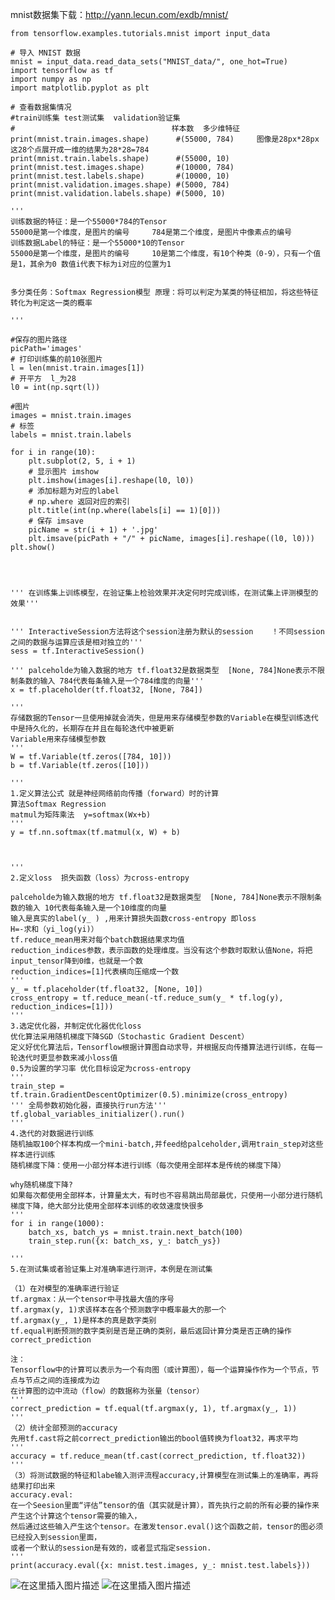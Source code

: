 mnist数据集下载：http://yann.lecun.com/exdb/mnist/

    from tensorflow.examples.tutorials.mnist import input_data
    
    # 导入 MNIST 数据
    mnist = input_data.read_data_sets("MNIST_data/", one_hot=True)
    import tensorflow as tf
    import numpy as np
    import matplotlib.pyplot as plt
    
    # 查看数据集情况         
    #train训练集 test测试集  validation验证集
    #                                   样本数  多少维特征
    print(mnist.train.images.shape)      #(55000, 784)     图像是28px*28px  这28个点展开成一维的结果为28*28=784
    print(mnist.train.labels.shape)      #(55000, 10)
    print(mnist.test.images.shape)       #(10000, 784)
    print(mnist.test.labels.shape)       #(10000, 10)
    print(mnist.validation.images.shape) #(5000, 784)
    print(mnist.validation.labels.shape) #(5000, 10)
    
    ''' 
    训练数据的特征：是一个55000*784的Tensor    
    55000是第一个维度，是图片的编号     784是第二个维度，是图片中像素点的编号
    训练数据Label的特征：是一个55000*10的Tensor    
    55000是第一个维度，是图片的编号     10是第二个维度，有10个种类（0-9），只有一个值是1，其余为0 数值i代表下标为i对应的位置为1
    
    
    多分类任务：Softmax Regression模型 原理：将可以判定为某类的特征相加，将这些特征转化为判定这一类的概率
    
    '''
    
    #保存的图片路径
    picPath='images'
    # 打印训练集的前10张图片
    l = len(mnist.train.images[1])
    # 开平方  l_为28
    l0 = int(np.sqrt(l))
    
    #图片
    images = mnist.train.images
    # 标签
    labels = mnist.train.labels
    
    for i in range(10):
    	plt.subplot(2, 5, i + 1)
    	# 显示图片 imshow
    	plt.imshow(images[i].reshape(l0, l0))
    	# 添加标题为对应的label
    	# np.where 返回对应的索引
    	plt.title(int(np.where(labels[i] == 1)[0]))
    	# 保存 imsave
    	picName = str(i + 1) + '.jpg'
    	plt.imsave(picPath + "/" + picName, images[i].reshape((l0, l0)))
    plt.show()
    
    
    
    
    ''' 在训练集上训练模型，在验证集上检验效果并决定何时完成训练，在测试集上评测模型的效果''' 
    
    
    ''' InteractiveSession方法将这个session注册为默认的session    ！不同session之间的数据与运算应该是相对独立的''' 
    sess = tf.InteractiveSession()
    
    ''' palceholde为输入数据的地方 tf.float32是数据类型  [None, 784]None表示不限制条数的输入 784代表每条输入是一个784维度的向量''' 
    x = tf.placeholder(tf.float32, [None, 784])  
    
    ''' 
    存储数据的Tensor一旦使用掉就会消失，但是用来存储模型参数的Variable在模型训练迭代中是持久化的，长期存在并且在每轮迭代中被更新
    Variable用来存储模型参数
    ''' 
    W = tf.Variable(tf.zeros([784, 10]))
    b = tf.Variable(tf.zeros([10]))
    
    ''' 
    1.定义算法公式 就是神经网络前向传播（forward）时的计算
    算法Softmax Regression
    matmul为矩阵乘法  y=softmax(Wx+b)  
    '''   
    y = tf.nn.softmax(tf.matmul(x, W) + b)
    
    
    
    ''' 
    2.定义loss  损失函数（loss）为cross-entropy
    
    palceholde为输入数据的地方 tf.float32是数据类型  [None, 784]None表示不限制条数的输入 10代表每条输入是一个10维度的向量
    输入是真实的label(y_ ) ,用来计算损失函数cross-entropy 即loss
    H=-求和（yi_log(yi)） 
    tf.reduce_mean用来对每个batch数据结果求均值
    reduction_indices参数，表示函数的处理维度。当没有这个参数时取默认值None，将把input_tensor降到0维，也就是一个数
    reduction_indices=[1]代表横向压缩成一个数
    '''
    y_ = tf.placeholder(tf.float32, [None, 10])
    cross_entropy = tf.reduce_mean(-tf.reduce_sum(y_ * tf.log(y), reduction_indices=[1]))
    '''  
    3.选定优化器，并制定优化器优化loss
    优化算法采用随机梯度下降SGD（Stochastic Gradient Descent）
    定义好优化算法后，Tensorflow根据计算图自动求导，并根据反向传播算法进行训练，在每一轮迭代时更显参数来减小loss值
    0.5为设置的学习率 优化目标设定为cross-entropy          
    '''  
    train_step = tf.train.GradientDescentOptimizer(0.5).minimize(cross_entropy)
    ''' 全局参数初始化器，直接执行run方法''' 
    tf.global_variables_initializer().run()
    '''  
    4.迭代的对数据进行训练
    随机抽取100个样本构成一个mini-batch,并feed给palceholder,调用train_step对这些样本进行训练
    随机梯度下降：使用一小部分样本进行训练（每次使用全部样本是传统的梯度下降）
    
    why随机梯度下降?
    如果每次都使用全部样本，计算量太大，有时也不容易跳出局部最优，只使用一小部分进行随机梯度下降，绝大部分比使用全部样本训练的收敛速度快很多
    '''
    for i in range(1000):
        batch_xs, batch_ys = mnist.train.next_batch(100)
        train_step.run({x: batch_xs, y_: batch_ys})
    
    '''
    5.在测试集或者验证集上对准确率进行测评，本例是在测试集
    
    （1）在对模型的准确率进行验证
    tf.argmax：从一个tensor中寻找最大值的序号 
    tf.argmax(y, 1)求该样本在各个预测数字中概率最大的那一个 
    tf.argmax(y_, 1)是样本的真是数字类别
    tf.equal判断预测的数字类别是否是正确的类别，最后返回计算分类是否正确的操作correct_prediction
    
    注：
    Tensorflow中的计算可以表示为一个有向图（或计算图），每一个运算操作作为一个节点，节点与节点之间的连接成为边
    在计算图的边中流动（flow）的数据称为张量（tensor）
    '''
    correct_prediction = tf.equal(tf.argmax(y, 1), tf.argmax(y_, 1))
    '''
    （2）统计全部预测的accuracy 
    先用tf.cast将之前correct_prediction输出的bool值转换为float32，再求平均
    '''
    accuracy = tf.reduce_mean(tf.cast(correct_prediction, tf.float32))
    '''
    （3）将测试数据的特征和labe输入测评流程accuracy,计算模型在测试集上的准确率，再将结果打印出来
    accuracy.eval:
    在一个Seesion里面“评估”tensor的值（其实就是计算），首先执行之前的所有必要的操作来产生这个计算这个tensor需要的输入，
    然后通过这些输入产生这个tensor。在激发tensor.eval()这个函数之前，tensor的图必须已经投入到session里面，
    或者一个默认的session是有效的，或者显式指定session.
    '''
    print(accuracy.eval({x: mnist.test.images, y_: mnist.test.labels}))



![在这里插入图片描述](https://img-blog.csdnimg.cn/20190110115848430.png?x-oss-process=image/watermark,type_ZmFuZ3poZW5naGVpdGk,shadow_10,text_aHR0cHM6Ly9ibG9nLmNzZG4ubmV0L3dlaXhpbl80NDEzNTI4Mg==,size_16,color_FFFFFF,t_70)
![在这里插入图片描述](https://img-blog.csdnimg.cn/20190110115911858.png)